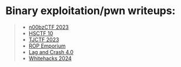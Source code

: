 # Binary exploitation/pwn writeups:

> - [n00bzCTF 2023](n00bzCTF-2023)
> - [HSCTF 10](HSCTF-10)
> - [TJCTF 2023](TJCTF-2023)
> - [ROP Emporium](ROP-emporium)
> - [Lag and Crash 4.0](Lag-and-Crash-4.0.md)
> - [Whitehacks 2024](Whitehacks-2024.md)
